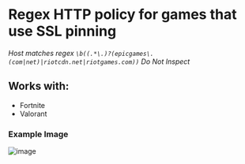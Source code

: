 # Regex HTTP policy for games that use SSL pinning

*Host matches regex `\b((.*\.)?(epicgames\.(com|net)|riotcdn.net|riotgames.com))` Do Not Inspect*

## Works with:
 * Fortnite
 * Valorant


### Example Image

![image](https://user-images.githubusercontent.com/33700526/112665681-9c470400-8e5b-11eb-8d35-8337a2450712.png)
